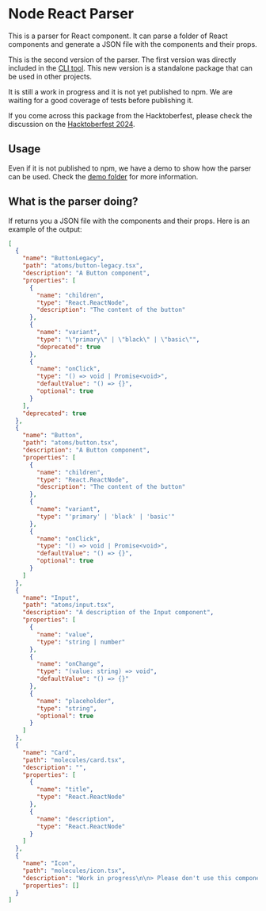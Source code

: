 # Node React Parser

This is a parser for React component. It can parse a folder of React components and generate a JSON file with the components and their props.

This is the second version of the parser. The first version was directly included in the [CLI tool](https://github.com/interaction-dynamics/design-system-hub/blob/master/apps/node-cli/src/adapters/react-ast.ts). This new version is a standalone package that can be used in other projects.

It is still a work in progress and it is not yet published to npm. We are waiting for a good coverage of tests before publishing it.

If you come across this package from the Hacktoberfest, please check the discussion on the [Hacktoberfest 2024](https://github.com/interaction-dynamics/design-system-hub/discussions/90).

## Usage

Even if it is not published to npm, we have a demo to show how the parser can be used. Check the [demo folder](./src/__demo__) for more information.

## What is the parser doing?

If returns you a JSON file with the components and their props. Here is an example of the output:

```json
[
  {
    "name": "ButtonLegacy",
    "path": "atoms/button-legacy.tsx",
    "description": "A Button component",
    "properties": [
      {
        "name": "children",
        "type": "React.ReactNode",
        "description": "The content of the button"
      },
      {
        "name": "variant",
        "type": "\"primary\" | \"black\" | \"basic\"",
        "deprecated": true
      },
      {
        "name": "onClick",
        "type": "() => void | Promise<void>",
        "defaultValue": "() => {}",
        "optional": true
      }
    ],
    "deprecated": true
  },
  {
    "name": "Button",
    "path": "atoms/button.tsx",
    "description": "A Button component",
    "properties": [
      {
        "name": "children",
        "type": "React.ReactNode",
        "description": "The content of the button"
      },
      {
        "name": "variant",
        "type": "'primary' | 'black' | 'basic'"
      },
      {
        "name": "onClick",
        "type": "() => void | Promise<void>",
        "defaultValue": "() => {}",
        "optional": true
      }
    ]
  },
  {
    "name": "Input",
    "path": "atoms/input.tsx",
    "description": "A description of the Input component",
    "properties": [
      {
        "name": "value",
        "type": "string | number"
      },
      {
        "name": "onChange",
        "type": "(value: string) => void",
        "defaultValue": "() => {}"
      },
      {
        "name": "placeholder",
        "type": "string",
        "optional": true
      }
    ]
  },
  {
    "name": "Card",
    "path": "molecules/card.tsx",
    "description": "",
    "properties": [
      {
        "name": "title",
        "type": "React.ReactNode"
      },
      {
        "name": "description",
        "type": "React.ReactNode"
      }
    ]
  },
  {
    "name": "Icon",
    "path": "molecules/icon.tsx",
    "description": "Work in progress\n\n> Please don't use this component yet, it's still in development.",
    "properties": []
  }
]
```

